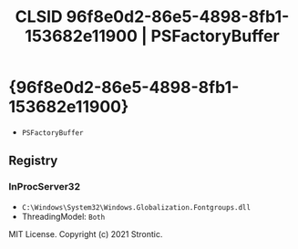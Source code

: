 ﻿---
title: "CLSID 96f8e0d2-86e5-4898-8fb1-153682e11900 | PSFactoryBuffer"
excerpt: What is COM-Object CLSID 96f8e0d2-86e5-4898-8fb1-153682e11900?
---

# {96f8e0d2-86e5-4898-8fb1-153682e11900}

* `PSFactoryBuffer`

## Registry


### InProcServer32

* `C:\Windows\System32\Windows.Globalization.Fontgroups.dll`
* ThreadingModel: `Both`

MIT License. Copyright (c) 2021 Strontic.



